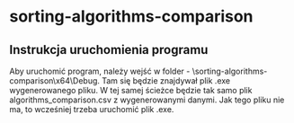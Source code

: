 # sorting-algorithms-comparison
## Instrukcja uruchomienia programu
Aby uruchomić program, należy wejść w folder - \sorting-algorithms-comparison\x64\Debug. Tam się będzie znajdywał plik .exe wygenerowanego pliku. 
W tej samej ścieżce będzie tak samo plik algorithms_comparison.csv z wygenerowanymi danymi. Jak tego pliku nie ma, to wcześniej trzeba uruchomić plik .exe.
